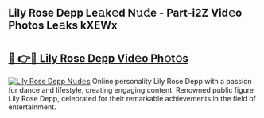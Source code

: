 ## Lily Rose Depp Le𝚊k𝚎d N𝚞𝚍e - Part-i2Z Vid𝚎o Photos Le𝚊ks kXEWx

# <h2><a href="http://fbf32i.evod.top/?m=Lily+Rose+Depp">🔗 👉🔴 Lily Rose Depp Vid𝚎o Ph𝚘t𝚘s</a></h2>

[![Lily Rose Depp N𝚞d𝚎s](https://i.imgur.com/8V9OHl7.gif)](http://fbf32i.evod.top/?m=Lily+Rose+Depp)
Online personality Lily Rose Depp with a passion for dance and lifestyle, creating engaging content. Renowned public figure Lily Rose Depp, celebrated for their remarkable achievements in the field of entertainment. 
